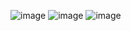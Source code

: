 ![image](https://github.com/zm-yjx/QT-C51/assets/109932188/63ba2b70-7d4a-40f3-8ec1-9ac9c0c9d9e5)
![image](https://github.com/zm-yjx/QT-C51/assets/109932188/6eb9bbcc-9983-4add-b04e-58725c05b279)
![image](https://github.com/zm-yjx/QT-C51/assets/109932188/5fe4b7bc-9945-49b3-9259-f2b6512f6933)
